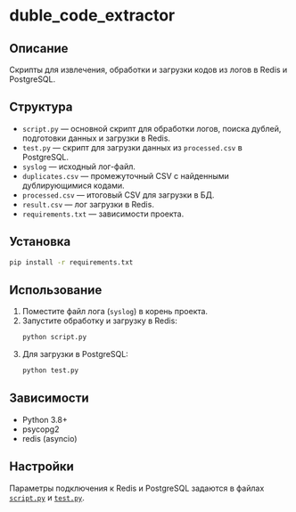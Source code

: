 # duble_code_extractor

## Описание

Скрипты для извлечения, обработки и загрузки кодов из логов в Redis и PostgreSQL.

## Структура

- `script.py` — основной скрипт для обработки логов, поиска дублей, подготовки данных и загрузки в Redis.
- `test.py` — скрипт для загрузки данных из `processed.csv` в PostgreSQL.
- `syslog` — исходный лог-файл.
- `duplicates.csv` — промежуточный CSV с найденными дублирующимися кодами.
- `processed.csv` — итоговый CSV для загрузки в БД.
- `result.csv` — лог загрузки в Redis.
- `requirements.txt` — зависимости проекта.

## Установка

```sh
pip install -r requirements.txt
```

## Использование

1. Поместите файл лога (`syslog`) в корень проекта.
2. Запустите обработку и загрузку в Redis:
    ```sh
    python script.py
    ```
3. Для загрузки в PostgreSQL:
    ```sh
    python test.py
    ```

## Зависимости

- Python 3.8+
- psycopg2
- redis (asyncio)

## Настройки

Параметры подключения к Redis и PostgreSQL задаются в файлах [`script.py`](script.py) и [`test.py`](test.py).